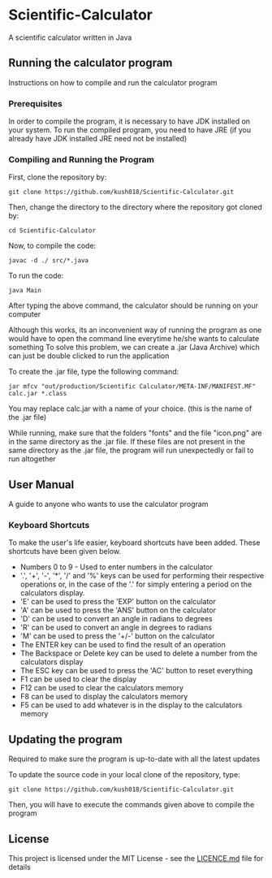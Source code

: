 # Scientific-Calculator
 A scientific calculator written in Java

## Running the calculator program

Instructions on how to compile and run the calculator program

### Prerequisites
In order to compile the program, it is necessary to have JDK installed on your system.
To run the compiled program, you need to have JRE (if you already have JDK installed JRE need not be installed)

### Compiling and Running the Program
First, clone the repository by:

```
git clone https://github.com/kush018/Scientific-Calculator.git
```

Then, change the directory to the directory where the repository got cloned by:

```
cd Scientific-Calculator
```

Now, to compile the code:

```
javac -d ./ src/*.java
```

To run the code:

```
java Main
```

After typing the above command, the calculator should be running on your computer

Although this works, its an inconvenient way of running the program as one would have to open the command line everytime he/she wants to calculate something
To solve this problem, we can create a .jar (Java Archive) which can just be double clicked to run the application

To create the .jar file, type the following command:

```
jar mfcv "out/production/Scientific Calculator/META-INF/MANIFEST.MF" calc.jar *.class
```

You may replace calc.jar with a name of your choice. (this is the name of the .jar file)

While running, make sure that the folders "fonts" and the file "icon.png" are in the same directory as the .jar file.
If these files are not present in the same directory as the .jar file, the program will run unexpectedly or fail to run altogether

## User Manual

A guide to anyone who wants to use the calculator program

### Keyboard Shortcuts

To make the user's life easier, keyboard shortcuts have been added.
These shortcuts have been given below.

- Numbers 0 to 9 - Used to enter numbers in the calculator
- '.', '+', '-', '*', '/' and '%' keys can be used for performing their respective operations or, in the case of the '.' for simply entering a period on the calculators display.
- 'E' can be used to press the 'EXP' button on the calculator
- 'A' can be used to press the 'ANS' button on the calculator
- 'D' can be used to convert an angle in radians to degrees
- 'R' can be used to convert an angle in degrees to radians
- 'M' can be used to press the '+/-' button on the calculator
- The ENTER key can be used to find the result of an operation
- The Backspace or Delete key can be used to delete a number from the calculators display
- The ESC key can be used to press the 'AC' button to reset everything
- F1 can be used to clear the display
- F12 can be used to clear the calculators memory
- F8 can be used to display the calculators memory
- F5 can be used to add whatever is in the display to the calculators memory

## Updating the program

Required to make sure the program is up-to-date with all the latest updates

To update the source code in your local clone of the repository, type:

```
git clone https://github.com/kush018/Scientific-Calculator.git
```

Then, you will have to execute the commands given above to compile the program

## License

This project is licensed under the MIT License - see the [LICENCE.md](LICENSE.md) file for details
